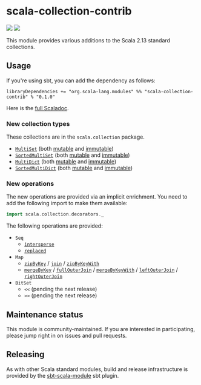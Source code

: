 # scala-collection-contrib

[<img src="https://travis-ci.org/scala/scala-collection-contrib.svg?branch=master"/>](https://travis-ci.org/scala/scala-collection-contrib)
[<img src="https://img.shields.io/maven-central/v/org.scala-lang.modules/scala-collection-contrib_2.13.svg?label=scala+2.13"/>](http://search.maven.org/#search%7Cga%7C1%7Cg%3Aorg.scala-lang.modules%20a%3Ascala-collection-contrib_2.13)

This module provides various additions to the Scala 2.13 standard collections.

## Usage

If you're using sbt, you can add the dependency as follows:

```
libraryDependencies += "org.scala-lang.modules" %% "scala-collection-contrib" % "0.1.0"
```

Here is the [full Scaladoc](https://static.javadoc.io/org.scala-lang.modules/scala-collection-contrib_2.13/0.1.0/scala/collection/index.html).

### New collection types

These collections are in the `scala.collection` package.

- [`MultiSet`](https://static.javadoc.io/org.scala-lang.modules/scala-collection-contrib_2.13/0.1.0/scala/collection/MultiSet.html) (both [mutable](https://static.javadoc.io/org.scala-lang.modules/scala-collection-contrib_2.13/0.1.0/scala/collection/mutable/MultiSet.html) and [immutable](https://static.javadoc.io/org.scala-lang.modules/scala-collection-contrib_2.13/0.1.0/scala/collection/immutable/MultiSet.html))
- [`SortedMultiSet`](https://static.javadoc.io/org.scala-lang.modules/scala-collection-contrib_2.13/0.1.0/scala/collection/SortedMultiSet.html) (both [mutable](https://static.javadoc.io/org.scala-lang.modules/scala-collection-contrib_2.13/0.1.0/scala/collection/mutable/SortedMultiSet.html) and [immutable](https://static.javadoc.io/org.scala-lang.modules/scala-collection-contrib_2.13/0.1.0/scala/collection/immutable/SortedMultiSet.html))
- [`MultiDict`](https://static.javadoc.io/org.scala-lang.modules/scala-collection-contrib_2.13/0.1.0/scala/collection/MultiDict.html) (both [mutable](https://static.javadoc.io/org.scala-lang.modules/scala-collection-contrib_2.13/0.1.0/scala/collection/mutable/MultiDict.html) and [immutable](https://static.javadoc.io/org.scala-lang.modules/scala-collection-contrib_2.13/0.1.0/scala/collection/immutable/MultiDict.html))
- [`SortedMultiDict`](https://static.javadoc.io/org.scala-lang.modules/scala-collection-contrib_2.13/0.1.0/scala/collection/SortedMultiDict.html) (both [mutable](https://static.javadoc.io/org.scala-lang.modules/scala-collection-contrib_2.13/0.1.0/scala/collection/mutable/SortedMultiDict.html) and [immutable](https://static.javadoc.io/org.scala-lang.modules/scala-collection-contrib_2.13/0.1.0/scala/collection/immutable/SortedMultiDict.html))

### New operations

The new operations are provided via an implicit enrichment. You need to add the following
import to make them available:

```scala
import scala.collection.decorators._
```

The following operations are provided:

- `Seq`
    - [`intersperse`](https://static.javadoc.io/org.scala-lang.modules/scala-collection-contrib_2.13/0.1.0/scala/collection/decorators/SeqDecorator.html#intersperse[B>:SeqDecorator.this.seq.A,That]\(start:B,sep:B,end:B\)\(implicitbf:scala.collection.BuildFrom[C,B,That]\):That)
    - [`replaced`](https://static.javadoc.io/org.scala-lang.modules/scala-collection-contrib_2.13/0.1.0/scala/collection/decorators/SeqDecorator.html#replaced[B>:SeqDecorator.this.seq.A,That]\(elem:B,replacement:B\)\(implicitbf:scala.collection.BuildFrom[C,B,That]\):That)
- `Map`
    - [`zipByKey`](https://static.javadoc.io/org.scala-lang.modules/scala-collection-contrib_2.13/0.1.0/scala/collection/decorators/MapDecorator.html#zipByKey[W,That]\(other:scala.collection.Map[MapDecorator.this.map.K,W]\)\(implicitbf:scala.collection.BuildFrom[C,\(MapDecorator.this.map.K,\(MapDecorator.this.map.V,W\)\),That]\):That) / [`join`](https://static.javadoc.io/org.scala-lang.modules/scala-collection-contrib_2.13/0.1.0/scala/collection/decorators/MapDecorator.html#join[W,That]\(other:scala.collection.Map[MapDecorator.this.map.K,W]\)\(implicitbf:scala.collection.BuildFrom[C,\(MapDecorator.this.map.K,\(MapDecorator.this.map.V,W\)\),That]\):That) / [`zipByKeyWith`](https://static.javadoc.io/org.scala-lang.modules/scala-collection-contrib_2.13/0.1.0/scala/collection/decorators/MapDecorator.html#zipByKeyWith[W,X,That]\(other:scala.collection.Map[MapDecorator.this.map.K,W]\)\(f:\(MapDecorator.this.map.V,W\)=>X\)\(implicitbf:scala.collection.BuildFrom[C,\(MapDecorator.this.map.K,X\),That]\):That)
    - [`mergeByKey`](https://static.javadoc.io/org.scala-lang.modules/scala-collection-contrib_2.13/0.1.0/scala/collection/decorators/MapDecorator.html#mergeByKey[W,That]\(other:scala.collection.Map[MapDecorator.this.map.K,W]\)\(implicitbf:scala.collection.BuildFrom[C,\(MapDecorator.this.map.K,\(Option[MapDecorator.this.map.V],Option[W]\)\),That]\):That) / [`fullOuterJoin`](https://static.javadoc.io/org.scala-lang.modules/scala-collection-contrib_2.13/0.1.0/scala/collection/decorators/MapDecorator.html#fullOuterJoin[W,That]\(other:scala.collection.Map[MapDecorator.this.map.K,W]\)\(implicitbf:scala.collection.BuildFrom[C,\(MapDecorator.this.map.K,\(Option[MapDecorator.this.map.V],Option[W]\)\),That]\):That) / [`mergeByKeyWith`](https://static.javadoc.io/org.scala-lang.modules/scala-collection-contrib_2.13/0.1.0/scala/collection/decorators/MapDecorator.html#mergeByKeyWith[W,X,That]\(other:scala.collection.Map[MapDecorator.this.map.K,W]\)\(f:PartialFunction[\(Option[MapDecorator.this.map.V],Option[W]\),X]\)\(implicitbf:scala.collection.BuildFrom[C,\(MapDecorator.this.map.K,X\),That]\):That) / [`leftOuterJoin`](https://static.javadoc.io/org.scala-lang.modules/scala-collection-contrib_2.13/0.1.0/scala/collection/decorators/MapDecorator.html#leftOuterJoin[W,That]\(other:scala.collection.Map[MapDecorator.this.map.K,W]\)\(implicitbf:scala.collection.BuildFrom[C,\(MapDecorator.this.map.K,\(MapDecorator.this.map.V,Option[W]\)\),That]\):That) / [`rightOuterJoin`](https://static.javadoc.io/org.scala-lang.modules/scala-collection-contrib_2.13/0.1.0/scala/collection/decorators/MapDecorator.html#rightOuterJoin[W,That]\(other:scala.collection.Map[MapDecorator.this.map.K,W]\)\(implicitbf:scala.collection.BuildFrom[C,\(MapDecorator.this.map.K,\(Option[MapDecorator.this.map.V],W\)\),That]\):That)
- `BitSet`
    - `<<` (pending the next release)
    - `>>` (pending the next release)

## Maintenance status

This module is community-maintained.  If you are interested in
participating, please jump right in on issues and pull requests.

## Releasing

As with other Scala standard modules, build and release infrastructure
is provided by the
[sbt-scala-module](https://github.com/scala/sbt-scala-module/) sbt
plugin.
